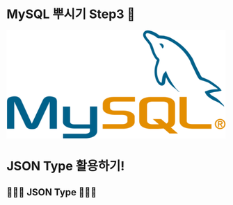 # MySQL 뿌시기 Step3 🐧
<img src="./mysql.png" width="700px" height="250px" title="MySQL Title" alt="MySQL_Dolphin"></img>

# JSON Type 활용하기!
## 🌟🌟🌟 JSON Type 🌟🌟🌟